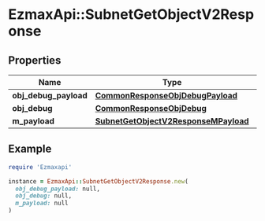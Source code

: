 # EzmaxApi::SubnetGetObjectV2Response

## Properties

| Name | Type | Description | Notes |
| ---- | ---- | ----------- | ----- |
| **obj_debug_payload** | [**CommonResponseObjDebugPayload**](CommonResponseObjDebugPayload.md) |  |  |
| **obj_debug** | [**CommonResponseObjDebug**](CommonResponseObjDebug.md) |  | [optional] |
| **m_payload** | [**SubnetGetObjectV2ResponseMPayload**](SubnetGetObjectV2ResponseMPayload.md) |  |  |

## Example

```ruby
require 'Ezmaxapi'

instance = EzmaxApi::SubnetGetObjectV2Response.new(
  obj_debug_payload: null,
  obj_debug: null,
  m_payload: null
)
```

